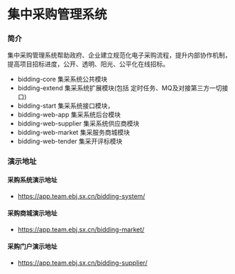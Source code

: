 # 集中采购管理系统

### 简介

集中采购管理系统帮助政府、企业建立规范化电子采购流程，提升内部协作机制，提高项目招标进度，公开、透明、阳光、公平化在线招标。

* bidding-core 集采系统公共模块
* bidding-extend 集采系统扩展模块(包括 定时任务、MQ及对接第三方一切接口)
* bidding-start 集采系统接口模块，
* bidding-web-app  集采系统后台模块
* bidding-web-supplier 集采系统供应商模块
* bidding-web-market  集采服务商城模块
* bidding-web-tender 集采开评标模块

### 演示地址
#### 采购系统演示地址
* https://app.team.ebj.sx.cn/bidding-system/
#### 采购商城演示地址
* https://app.team.ebj.sx.cn/bidding-market/
#### 采购门户演示地址
* https://app.team.ebj.sx.cn/bidding-supplier/